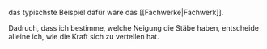 das typischste Beispiel dafür wäre das [[Fachwerke|Fachwerk]].

Dadruch, dass ich bestimme, welche Neigung die Stäbe haben, entscheide alleine ich, wie die Kraft sich zu verteilen hat.

